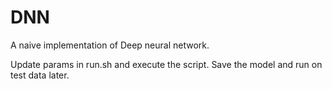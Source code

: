 # DNN

A naive implementation of Deep neural network. 

Update params in run.sh and execute the script. Save the model and run on test data later.
